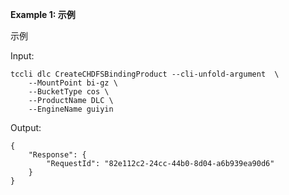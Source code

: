 **Example 1: 示例**

示例

Input: 

```
tccli dlc CreateCHDFSBindingProduct --cli-unfold-argument  \
    --MountPoint bi-gz \
    --BucketType cos \
    --ProductName DLC \
    --EngineName guiyin
```

Output: 
```
{
    "Response": {
        "RequestId": "82e112c2-24cc-44b0-8d04-a6b939ea90d6"
    }
}
```


